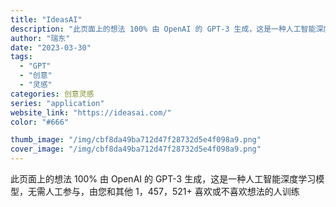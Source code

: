 ```yaml
---
title: "IdeasAI"
description: "此页面上的想法 100% 由 OpenAI 的 GPT-3 生成，这是一种人工智能深度学习模型，无需人工参与，由您和其他"
author: "瑞东"
date: "2023-03-30"
tags:
  - "GPT"
  - "创意"
  - "灵感"
categories: 创意灵感
series: "application"
website_link: "https://ideasai.com/"
color: "#666"

thumb_image: "/img/cbf8da49ba712d47f28732d5e4f098a9.png"
cover_image: "/img/cbf8da49ba712d47f28732d5e4f098a9.png"
---
```


此页面上的想法 100% 由 OpenAI 的 GPT-3 生成，这是一种人工智能深度学习模型，无需人工参与，由您和其他 1，457，521+ 喜欢或不喜欢想法的人训练 